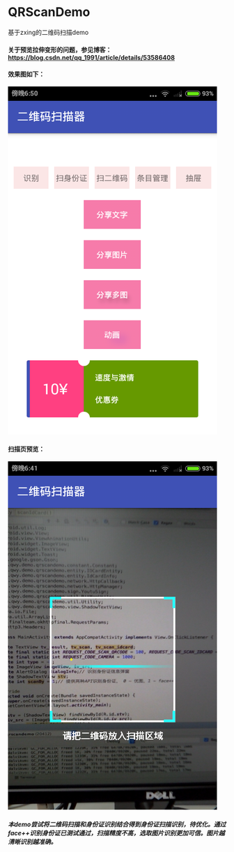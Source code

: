 # QRScanDemo
基于zxing的二维码扫描demo
#### 关于预览拉伸变形的问题，参见博客： https://blog.csdn.net/qq_1991/article/details/53586408
#### 效果图如下：
![效果图](https://raw.githubusercontent.com/Liiking/QRScanDemo/master/效果图.png)
#### 扫描页预览：
![效果图](https://raw.githubusercontent.com/Liiking/QRScanDemo/master/扫描页预览.png)

##### 本demo尝试将二维码扫描和身份证识别结合得到身份证扫描识别，待优化。通过face++识别身份证已测试通过，扫描精度不高，选取图片识别更加可信。图片越清晰识别越准确。
